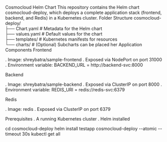 Cosmocloud Helm Chart
This repository contains the Helm chart cosmocloud-deploy, which deploys a complete application stack (frontend, backend, and Redis) in a Kubernetes cluster.
Folder Structure
cosmocloud-deploy/  
├── Chart.yaml          # Metadata for the Helm chart  
├── values.yaml         # Default values for the chart  
├── templates/          # Kubernetes manifests for resources  
└── charts/             # (Optional) Subcharts can be placed her
Application Components
Frontend

. Image: shreybatra/sample-frontend
. Exposed via NodePort on port 31000
. Environment variable: BACKEND_URL = http://backend-svc:8000 

Backend

. Image: shreybatra/sample-backend
. Exposed via ClusterIP on port 8000
. Environment variable: REDIS_URI = redis://redis-svc:6379

Redis

. Image: redis
. Exposed via ClusterIP on port 6379

Prerequisites
. A running Kubernetes cluster
. Helm installed

cd cosmocloud-deploy
helm install testapp cosmocloud-deploy --atomic --timeout 30s
kubectl get all

